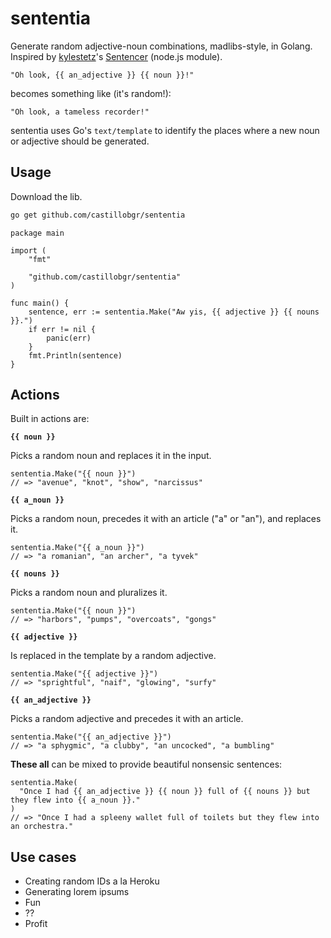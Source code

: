 # sententia

Generate random adjective-noun combinations, madlibs-style, in Golang. Inspired by
[kylestetz](https://github.com/kylestetz)'s [Sentencer](https://github.com/kylestetz/Sentencer)
(node.js module).

```golang
"Oh look, {{ an_adjective }} {{ noun }}!"
```

becomes something like (it's random!):

```golang
"Oh look, a tameless recorder!"
```

sententia uses Go's `text/template` to identify the places where a new noun or adjective should be
generated.

## Usage

Download the lib.
```sh
go get github.com/castillobgr/sententia
```

```golang
package main

import (
	"fmt"

	"github.com/castillobgr/sententia"
)

func main() {
	sentence, err := sententia.Make("Aw yis, {{ adjective }} {{ nouns }}.")
	if err != nil {
		panic(err)
	}
	fmt.Println(sentence)
}
```

## Actions

Built in actions are:

**`{{ noun }}`**

Picks a random noun and replaces it in the input.
```golang
sententia.Make("{{ noun }}")
// => "avenue", "knot", "show", "narcissus"
```

**`{{ a_noun }}`**

Picks a random noun, precedes it with an article ("a" or "an"), and replaces it.
```golang
sententia.Make("{{ a_noun }}")
// => "a romanian", "an archer", "a tyvek"
```

**`{{ nouns }}`**

Picks a random noun and pluralizes it.
```golang
sententia.Make("{{ noun }}")
// => "harbors", "pumps", "overcoats", "gongs"
```

**`{{ adjective }}`**

Is replaced in the template by a random adjective.
```golang
sententia.Make("{{ adjective }}")
// => "sprightful", "naif", "glowing", "surfy"
```

**`{{ an_adjective }}`**

Picks a random adjective and precedes it with an article.
```golang
sententia.Make("{{ an_adjective }}")
// => "a sphygmic", "a clubby", "an uncocked", "a bumbling"
```

**These all** can be mixed to provide beautiful nonsensic sentences:
```golang
sententia.Make(
  "Once I had {{ an_adjective }} {{ noun }} full of {{ nouns }} but they flew into {{ a_noun }}."
)
// => "Once I had a spleeny wallet full of toilets but they flew into an orchestra."
```

## Use cases

- Creating random IDs a la Heroku
- Generating lorem ipsums
- Fun
- ??
- Profit
